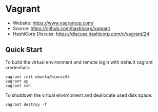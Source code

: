 # Vagrant
* Website: https://www.vagrantup.com/
* Source: https://github.com/hashicorp/vagrant
* HashiCorp Discuss: https://discuss.hashicorp.com/c/vagrant/24

## Quick Start
To build the virtual environment and remote login with default vagrant credentials:
```
vagrant init ubuntu/bionic64
vagrant up
vagrant ssh
````
To shutdown the virtual envirnoment and deallocate used disk space:
```
vagrant destroy -f
```
